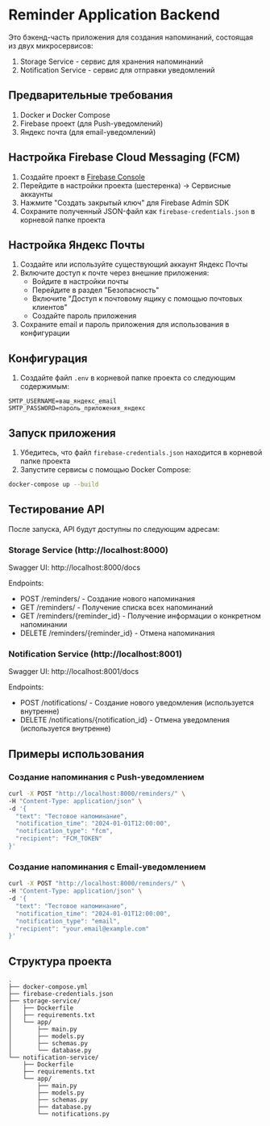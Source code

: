 # Reminder Application Backend

Это бэкенд-часть приложения для создания напоминаний, состоящая из двух микросервисов:
1. Storage Service - сервис для хранения напоминаний
2. Notification Service - сервис для отправки уведомлений

## Предварительные требования

1. Docker и Docker Compose
2. Firebase проект (для Push-уведомлений)
3. Яндекс почта (для email-уведомлений)

## Настройка Firebase Cloud Messaging (FCM)

1. Создайте проект в [Firebase Console](https://console.firebase.google.com/)
2. Перейдите в настройки проекта (шестеренка) -> Сервисные аккаунты
3. Нажмите "Создать закрытый ключ" для Firebase Admin SDK
4. Сохраните полученный JSON-файл как `firebase-credentials.json` в корневой папке проекта

## Настройка Яндекс Почты

1. Создайте или используйте существующий аккаунт Яндекс Почты
2. Включите доступ к почте через внешние приложения:
   - Войдите в настройки почты
   - Перейдите в раздел "Безопасность"
   - Включите "Доступ к почтовому ящику с помощью почтовых клиентов"
   - Создайте пароль приложения
3. Сохраните email и пароль приложения для использования в конфигурации

## Конфигурация

1. Создайте файл `.env` в корневой папке проекта со следующим содержимым:
```
SMTP_USERNAME=ваш_яндекс_email
SMTP_PASSWORD=пароль_приложения_яндекс
```

## Запуск приложения

1. Убедитесь, что файл `firebase-credentials.json` находится в корневой папке проекта
2. Запустите сервисы с помощью Docker Compose:
```bash
docker-compose up --build
```

## Тестирование API

После запуска, API будут доступны по следующим адресам:

### Storage Service (http://localhost:8000)

Swagger UI: http://localhost:8000/docs

Endpoints:
- POST /reminders/ - Создание нового напоминания
- GET /reminders/ - Получение списка всех напоминаний
- GET /reminders/{reminder_id} - Получение информации о конкретном напоминании
- DELETE /reminders/{reminder_id} - Отмена напоминания

### Notification Service (http://localhost:8001)

Swagger UI: http://localhost:8001/docs

Endpoints:
- POST /notifications/ - Создание нового уведомления (используется внутренне)
- DELETE /notifications/{notification_id} - Отмена уведомления (используется внутренне)

## Примеры использования

### Создание напоминания с Push-уведомлением

```bash
curl -X POST "http://localhost:8000/reminders/" \
-H "Content-Type: application/json" \
-d '{
  "text": "Тестовое напоминание",
  "notification_time": "2024-01-01T12:00:00",
  "notification_type": "fcm",
  "recipient": "FCM_TOKEN"
}'
```

### Создание напоминания с Email-уведомлением

```bash
curl -X POST "http://localhost:8000/reminders/" \
-H "Content-Type: application/json" \
-d '{
  "text": "Тестовое напоминание",
  "notification_time": "2024-01-01T12:00:00",
  "notification_type": "email",
  "recipient": "your.email@example.com"
}'
```

## Структура проекта

```
.
├── docker-compose.yml
├── firebase-credentials.json
├── storage-service/
│   ├── Dockerfile
│   ├── requirements.txt
│   └── app/
│       ├── main.py
│       ├── models.py
│       ├── schemas.py
│       └── database.py
└── notification-service/
    ├── Dockerfile
    ├── requirements.txt
    └── app/
        ├── main.py
        ├── models.py
        ├── schemas.py
        ├── database.py
        └── notifications.py
``` 